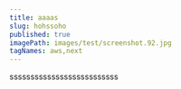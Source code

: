 ```yaml
---
title: aaaas
slug: hohssoho
published: true
imagePath: images/test/screenshot.92.jpg
tagNames: aws,next
---
```

ssssssssssssssssssssssssss